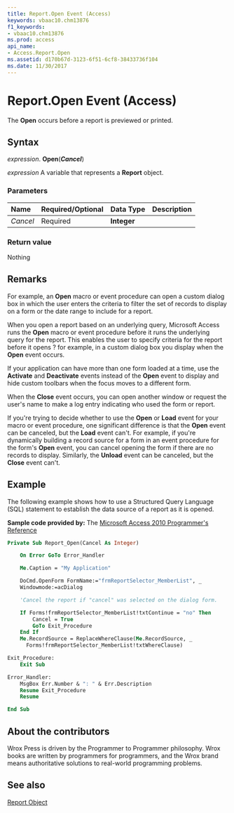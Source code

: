 ```yaml
---
title: Report.Open Event (Access)
keywords: vbaac10.chm13876
f1_keywords:
- vbaac10.chm13876
ms.prod: access
api_name:
- Access.Report.Open
ms.assetid: d170b67d-3123-6f51-6cf8-38433736f104
ms.date: 11/30/2017
---
```



# Report.Open Event (Access)

The **Open** occurs before a report is previewed or printed.


## Syntax

_expression_. **Open**(**_Cancel_**)

_expression_ A variable that represents a **Report** object.


### Parameters

|**Name**|**Required/Optional**|**Data Type**|**Description**|
|:-----|:-----|:-----|:-----|
| _Cancel_|Required|**Integer**|

### Return value

Nothing

## Remarks

For example, an **Open** macro or event procedure can open a custom dialog box in which the user enters the criteria to filter the set of records to display on a form or the date range to include for a report.

When you open a report based on an underlying query, Microsoft Access runs the **Open** macro or event procedure before it runs the underlying query for the report. This enables the user to specify criteria for the report before it opens ? for example, in a custom dialog box you display when the **Open** event occurs.

If your application can have more than one form loaded at a time, use the **Activate** and **Deactivate** events instead of the **Open** event to display and hide custom toolbars when the focus moves to a different form.

When the **Close** event occurs, you can open another window or request the user's name to make a log entry indicating who used the form or report.

If you're trying to decide whether to use the **Open** or **Load** event for your macro or event procedure, one significant difference is that the **Open** event can be canceled, but the **Load** event can't. For example, if you're dynamically building a record source for a form in an event procedure for the form's **Open** event, you can cancel opening the form if there are no records to display. Similarly, the **Unload** event can be canceled, but the **Close** event can't.


## Example

The following example shows how to use a Structured Query Language (SQL) statement to establish the data source of a report as it is opened.

**Sample code provided by:** The [Microsoft Access 2010 Programmer's Reference](https://www.wrox.com/WileyCDA/WroxTitle/Access-2010-Programmer-s-Reference.productCd-0470591668.html)

```vb
Private Sub Report_Open(Cancel As Integer)

    On Error GoTo Error_Handler

    Me.Caption = "My Application"

    DoCmd.OpenForm FormName:="frmReportSelector_MemberList", _
    Windowmode:=acDialog

    'Cancel the report if "cancel" was selected on the dialog form.

    If Forms!frmReportSelector_MemberList!txtContinue = "no" Then
        Cancel = True
        GoTo Exit_Procedure
    End If
    Me.RecordSource = ReplaceWhereClause(Me.RecordSource, _
      Forms!frmReportSelector_MemberList!txtWhereClause)

Exit_Procedure:
    Exit Sub

Error_Handler:
    MsgBox Err.Number & ": " & Err.Description
    Resume Exit_Procedure
    Resume

End Sub
```


## About the contributors
<a name="AboutContributors"> </a>

Wrox Press is driven by the Programmer to Programmer philosophy. Wrox books are written by programmers for programmers, and the Wrox brand means authoritative solutions to real-world programming problems. 


## See also

[Report Object](Access.Report.md)

